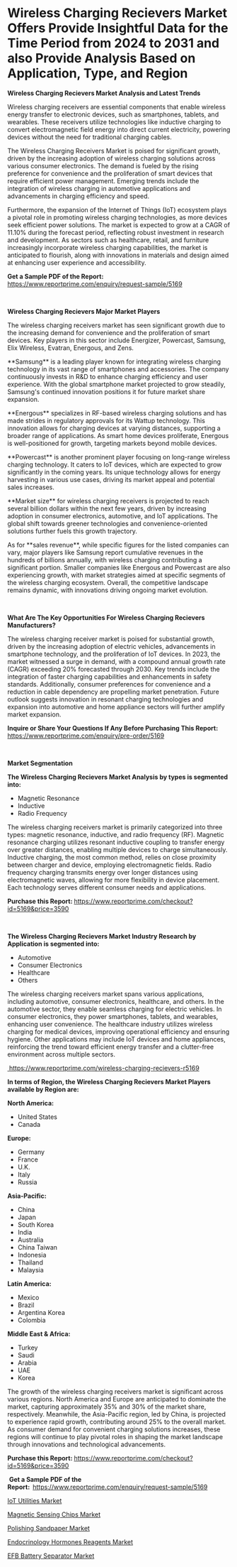 <p><h1>Wireless Charging Recievers Market Offers Provide Insightful Data for the Time Period from 2024 to 2031 and also Provide Analysis Based on Application, Type, and Region</h1></p><p><strong>Wireless Charging Recievers Market Analysis and Latest Trends</strong></p>
<p><p>Wireless charging receivers are essential components that enable wireless energy transfer to electronic devices, such as smartphones, tablets, and wearables. These receivers utilize technologies like inductive charging to convert electromagnetic field energy into direct current electricity, powering devices without the need for traditional charging cables.</p><p>The Wireless Charging Receivers Market is poised for significant growth, driven by the increasing adoption of wireless charging solutions across various consumer electronics. The demand is fueled by the rising preference for convenience and the proliferation of smart devices that require efficient power management. Emerging trends include the integration of wireless charging in automotive applications and advancements in charging efficiency and speed.</p><p>Furthermore, the expansion of the Internet of Things (IoT) ecosystem plays a pivotal role in promoting wireless charging technologies, as more devices seek efficient power solutions. The market is expected to grow at a CAGR of 11.10% during the forecast period, reflecting robust investment in research and development. As sectors such as healthcare, retail, and furniture increasingly incorporate wireless charging capabilities, the market is anticipated to flourish, along with innovations in materials and design aimed at enhancing user experience and accessibility.</p></p>
<p><strong>Get a Sample PDF of the Report:&nbsp;</strong> <a href="https://www.reportprime.com/enquiry/request-sample/5169">https://www.reportprime.com/enquiry/request-sample/5169</a></p>
<p>&nbsp;</p>
<p><strong>Wireless Charging Recievers Major Market Players</strong></p>
<p><p>The wireless charging receivers market has seen significant growth due to the increasing demand for convenience and the proliferation of smart devices. Key players in this sector include Energizer, Powercast, Samsung, Elix Wireless, Evatran, Energous, and Zens.</p><p>**Samsung** is a leading player known for integrating wireless charging technology in its vast range of smartphones and accessories. The company continuously invests in R&D to enhance charging efficiency and user experience. With the global smartphone market projected to grow steadily, Samsung's continued innovation positions it for future market share expansion.</p><p>**Energous** specializes in RF-based wireless charging solutions and has made strides in regulatory approvals for its Wattup technology. This innovation allows for charging devices at varying distances, supporting a broader range of applications. As smart home devices proliferate, Energous is well-positioned for growth, targeting markets beyond mobile devices.</p><p>**Powercast** is another prominent player focusing on long-range wireless charging technology. It caters to IoT devices, which are expected to grow significantly in the coming years. Its unique technology allows for energy harvesting in various use cases, driving its market appeal and potential sales increases.</p><p>**Market size** for wireless charging receivers is projected to reach several billion dollars within the next few years, driven by increasing adoption in consumer electronics, automotive, and IoT applications. The global shift towards greener technologies and convenience-oriented solutions further fuels this growth trajectory.</p><p>As for **sales revenue**, while specific figures for the listed companies can vary, major players like Samsung report cumulative revenues in the hundreds of billions annually, with wireless charging contributing a significant portion. Smaller companies like Energous and Powercast are also experiencing growth, with market strategies aimed at specific segments of the wireless charging ecosystem. Overall, the competitive landscape remains dynamic, with innovations driving ongoing market evolution.</p></p>
<p>&nbsp;</p>
<p><strong>What Are The Key Opportunities For Wireless Charging Recievers Manufacturers?</strong></p>
<p><p>The wireless charging receiver market is poised for substantial growth, driven by the increasing adoption of electric vehicles, advancements in smartphone technology, and the proliferation of IoT devices. In 2023, the market witnessed a surge in demand, with a compound annual growth rate (CAGR) exceeding 20% forecasted through 2030. Key trends include the integration of faster charging capabilities and enhancements in safety standards. Additionally, consumer preferences for convenience and a reduction in cable dependency are propelling market penetration. Future outlook suggests innovation in resonant charging technologies and expansion into automotive and home appliance sectors will further amplify market expansion.</p></p>
<p><strong>Inquire or Share Your Questions If Any Before Purchasing This Report:</strong> <a href="https://www.reportprime.com/enquiry/pre-order/5169">https://www.reportprime.com/enquiry/pre-order/5169</a></p>
<p>&nbsp;</p>
<p><strong>Market Segmentation</strong></p>
<p><strong>The Wireless Charging Recievers Market Analysis by types is segmented into:</strong></p>
<p><ul><li>Magnetic Resonance</li><li>Inductive</li><li>Radio Frequency</li></ul></p>
<p><p>The wireless charging receivers market is primarily categorized into three types: magnetic resonance, inductive, and radio frequency (RF). Magnetic resonance charging utilizes resonant inductive coupling to transfer energy over greater distances, enabling multiple devices to charge simultaneously. Inductive charging, the most common method, relies on close proximity between charger and device, employing electromagnetic fields. Radio frequency charging transmits energy over longer distances using electromagnetic waves, allowing for more flexibility in device placement. Each technology serves different consumer needs and applications.</p></p>
<p><strong>Purchase this Report:&nbsp;</strong><a href="https://www.reportprime.com/checkout?id=5169&price=3590">https://www.reportprime.com/checkout?id=5169&price=3590</a></p>
<p>&nbsp;</p>
<p><strong>The Wireless Charging Recievers Market Industry Research by Application is segmented into:</strong></p>
<p><ul><li>Automotive</li><li>Consumer Electronics</li><li>Healthcare</li><li>Others</li></ul></p>
<p><p>The wireless charging receivers market spans various applications, including automotive, consumer electronics, healthcare, and others. In the automotive sector, they enable seamless charging for electric vehicles. In consumer electronics, they power smartphones, tablets, and wearables, enhancing user convenience. The healthcare industry utilizes wireless charging for medical devices, improving operational efficiency and ensuring hygiene. Other applications may include IoT devices and home appliances, reinforcing the trend toward efficient energy transfer and a clutter-free environment across multiple sectors.</p></p>
<p><a href="https://www.reportprime.com/wireless-charging-recievers-r5169">&nbsp;https://www.reportprime.com/wireless-charging-recievers-r5169</a></p>
<p><strong>In terms of Region, the Wireless Charging Recievers Market Players available by Region are:</strong></p>
<p>
    <p> <strong> North America: </strong>
        <ul>
            <li>United States</li>
            <li>Canada</li>
        </ul>
        </p> 
    <p> <strong> Europe: </strong>
        <ul>
            <li>Germany</li>
            <li>France</li>
            <li>U.K.</li>
            <li>Italy</li>
            <li>Russia</li>
        </ul>
        </p> 
    <p> <strong> Asia-Pacific: </strong>
        <ul>
            <li>China</li>
            <li>Japan</li>
            <li>South Korea</li>
            <li>India</li>
            <li>Australia</li>
            <li>China Taiwan</li>
            <li>Indonesia</li>
            <li>Thailand</li>
            <li>Malaysia</li>
        </ul>
        </p> 
    <p> <strong> Latin America: </strong>
        <ul>
            <li>Mexico</li>
            <li>Brazil</li>
            <li>Argentina Korea</li>
            <li>Colombia</li>
        </ul>
        </p> 
    <p> <strong> Middle East & Africa: </strong>
        <ul>
            <li>Turkey</li>
            <li>Saudi</li>
            <li>Arabia</li>
            <li>UAE</li>
            <li>Korea</li>
        </ul>
    </p>
    </p>
<p><p>The growth of the wireless charging receivers market is significant across various regions. North America and Europe are anticipated to dominate the market, capturing approximately 35% and 30% of the market share, respectively. Meanwhile, the Asia-Pacific region, led by China, is projected to experience rapid growth, contributing around 25% to the overall market. As consumer demand for convenient charging solutions increases, these regions will continue to play pivotal roles in shaping the market landscape through innovations and technological advancements.</p></p>
<p><strong>Purchase this Report: </strong><a href="https://www.reportprime.com/checkout?id=5169&price=3590">https://www.reportprime.com/checkout?id=5169&price=3590</a></p>
<p>&nbsp;<strong>Get a Sample PDF of the Report:&nbsp;&nbsp;</strong><a href="https://www.reportprime.com/enquiry/request-sample/5169">https://www.reportprime.com/enquiry/request-sample/5169</a></p>
<p><strong></strong></p>
<p><p><a href="https://www.linkedin.com/pulse/global-iot-utilities-market-analysis-trends-forecasts-growth-evhjf?trackingId=hk8IDXtXRR6EqKuQ9LvBRQ%3D%3D">IoT Utilities Market</a></p><p><a href="https://github.com/GroverBarry/Market-Research-Report-List-7/blob/main/magnetic-sensing-chips-market.md">Magnetic Sensing Chips Market</a></p><p><a href="https://www.linkedin.com/pulse/polishing-sandpaper-market-outlook-complete-industry-analysis-99hjc?trackingId=Wy41iY41QkCAcTGYW9SN4g%3D%3D">Polishing Sandpaper Market</a></p><p><a href="https://issuu.com/reportprime-2/docs/endocrinology-hormones-reagents-mar_84f401f9c0be6d">Endocrinology Hormones Reagents Market</a></p><p><a href="https://issuu.com/reportprime-2/docs/efb-battery-separator-market-size-2_e06319219f14e3">EFB Battery Separator Market</a></p></p>